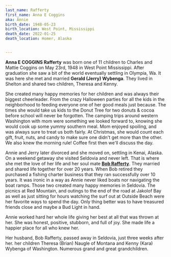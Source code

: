```yaml
---
last_name: Rafferty
first_name: Anna E Coggins
aka: Annie
birth_date: 1948-05-23
birth_location: West Point, Mississippi
death_date: 2022-01-25
death_location: Homer, Alaska


---
```

**Anna E COGGINS Rafferty** was born one of 11 children to Charles and Mattie Coggins on May 23rd, 1948 in West Point Mississippi. 
After graduation she saw a bit of the world eventually settling in Olympia, Wa. It was here she met and married **Gerald (Jerry) Wybenga**. They lived in Shelton and shared two children, Theresa and Kenny.

She created many happy memories for her children and was always their biggest cheerleader.  From the crazy Halloween parties for all the kids in the neighborhood to feeding everyone one of her good meals just because. The times she would take us kids to the Donut Tree for two donuts & cocoa before school will never be forgotten. The camping trips around western Washington with mom were something we looked forward to, knowing she would cook up some yummy southern meal. Mom enjoyed spoiling, and was always sure to treat us both fairly. At Christmas, she would count each gift, fruit, nuts, and candy to make sure one didn't get more than the other. We also knew the morning rule! Coffee first then we'll discuss the day.

Annie and Jerry later divorced and she moved on, settling in Kenai, Alaska. On a weekend getaway she visited Seldovia and never left. That is where she met the love of her life and her soul mate [**Bob Rafferty**](/Rafferty_Robert.md). They married and shared life together for over 20 years. When Bob retired they purchased a fishing charter business that they ran successfully over 10 years. It was ironic in a way as Annie never liked boats nor navigating the boat ramps. Those two created many happy memories in Seldovia. The picnics at Red Mountain, and outings to the end of the road at Jakolof Bay as well as just sitting for hours watching the surf out at Outside Beach were her favorite ways to spend the day. Only thing better was to have treasured friends close and maybe a Bud Light in hand.

Annie worked hard her whole life giving her best at all that was thrown at her. She was honest, positive, stubborn, and full of joy. She made life a happier place for all who knew her.

Her husband, Bob Rafferty, passed away in Seldovia, just three weeks after her.  her children Theresa (Brian) Naugle of Montana and Kenny (Kara) Wybenga of Washington.  Numerous grand and great grandchildren.   

